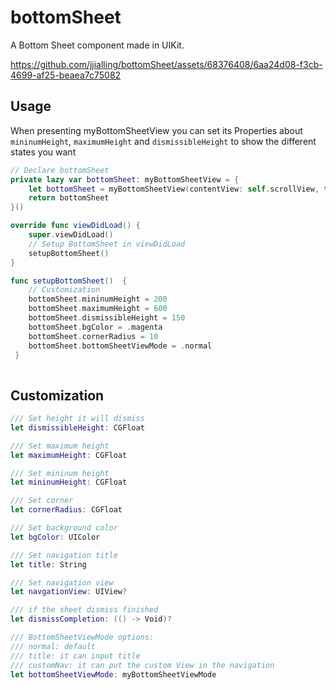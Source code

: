 # bottomSheet
A Bottom Sheet component made in UIKit.

https://github.com/jjialling/bottomSheet/assets/68376408/6aa24d08-f3cb-4699-af25-beaea7c75082


## Usage

When presenting myBottomSheetView you can set its Properties about `mininumHeight`, `maximumHeight` and `dismissibleHeight` to show the different states you want

```swift
// Declare bottomSheet
private lazy var bottomSheet: myBottomSheetView = {
    let bottomSheet = myBottomSheetView(contentView: self.scrollView, targetView: self.view, targetViewController: self)
    return bottomSheet
}()

override func viewDidLoad() {
    super.viewDidLoad()
    // Setup BottomSheet in viewDidLoad
    setupBottomSheet()
}

func setupBottomSheet()  {
    // Customization
    bottomSheet.mininumHeight = 200
    bottomSheet.maximumHeight = 600
    bottomSheet.dismissibleHeight = 150
    bottomSheet.bgColor = .magenta
    bottomSheet.cornerRadius = 10
    bottomSheet.bottomSheetViewMode = .normal
 }
    
```
## Customization

```swift
/// Set height it will dismiss
let dismissibleHeight: CGFloat

/// Set maximum height
let maximumHeight: CGFloat

/// Set mininum height
let mininumHeight: CGFloat

/// Set corner
let cornerRadius: CGFloat

/// Set background color
let bgColor: UIColor

/// Set navigation title
let title: String

/// Set navigation view
let navgationView: UIView?

/// if the sheet dismiss finished
let dismissCompletion: (() -> Void)?

/// BottomSheetViewMode options:
/// normal: default
/// title: it can input title
/// customNav: it can put the custom View in the navigation
let bottomSheetViewMode: myBottomSheetViewMode
```
